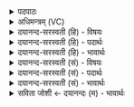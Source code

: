 <details><summary>पदपाठः</summary>

वाजः॑। नः॒। अ॒द्य। प्र। सु॒वा॒ति॒। दान॑म्। वाजः॑। दे॒वान्। ऋ॒तुभि॒रित्यृ॒तुऽभिः॑। क॒ल्प॒या॒ति॒। वाजः॑। हि। मा। सर्व॑वीर॒मिति॒ सर्व॑ऽवीरम्। ज॒जान॑। विश्वाः॑। आशाः॑। वाज॑पति॒रिति॒ वाज॑ऽपतिः। ज॒ये॒य॒म्। ३३।
</details>

<details><summary>अधिमन्त्रम् (VC)</summary>

- अन्नपतिर्देवता
- देवा ऋषयः
- त्रिष्टुप्
- धैवतः
</details>

<details><summary>दयानन्द-सरस्वती (हि) - विषयः</summary>

फिर मनुष्यों को क्या-क्या चाहने योग्य है, यह विषय अगले मन्त्र में कहा है ॥
</details>

<details><summary>दयानन्द-सरस्वती (हि) - पदार्थः</summary>

पदार्थान्वयभाषाः -  हे मनुष्यो ! जैसे (अद्य) आज जो (वाजः) अन्न (नः) हमारे लिये (दानम्) दान=दूसरे को देना (प्रसुवाति) चितावे और (वाजः) वेगरूप गुण (ऋतुभिः) वसन्त आदि ऋतुओं से (देवान्) अच्छे-अच्छे गुणों को (कल्पयाति) प्राप्त होने में समर्थ करे वा जो (हि) ही (वाजः) अन्न (सर्ववीरम्) सब वीर जिससे हों, ऐसे अति बलवान् (मा) मुझ को (जजान) प्रसिद्ध करे, उससे ही मैं (वाजपतिः) अन्नादि का अधिष्ठाता होकर (विश्वाः) समस्त (आशाः) दिशाओं को (जयेयम्) जीतूँ, वैसे तुम भी जीता करो ॥३३ ॥
</details>

<details><summary>दयानन्द-सरस्वती (हि) - भावार्थः</summary>

भावार्थभाषाः -  जितने इस पृथिवी पर पदार्थ हैं, उन सबों में अन्न ही अत्यन्त प्रशंसा के योग्य है, क्योंकि अन्नवान् पुरुष सब जगह विजय को प्राप्त होता है ॥३३ ॥
</details>

<details><summary>दयानन्द-सरस्वती (सं) - विषयः</summary>

पुनर्मनुष्यैः किं किमभीप्सितव्यमित्याह ॥
</details>

<details><summary>दयानन्द-सरस्वती (सं) - पदार्थः</summary>

पदार्थान्वयभाषाः -  हे मनुष्याः ! ययाऽद्य यद्वाजो नो दानं प्रसुवाति, वाज ऋतुभिर्देवान् कल्पयाति, यद्धि वाजः सर्ववीरं मा जजान, तेनाहं वाजपतिर्भूत्वा विश्वा आशा जयेयम्, तथा यूयमपि जयत ॥३३ ॥
</details>

<details><summary>दयानन्द-सरस्वती (सं) - भावार्थः</summary>

भावार्थभाषाः -  यावन्तीह खलु वस्तूनि सन्ति, तावतामन्नमेव श्रेष्ठमस्ति, यतोऽन्नवान् सर्वत्र विजयी जायते ॥३३ ॥
</details>

<details><summary>सविता जोशी ← दयानन्दः (म) - भावार्थः</summary>

भावार्थभाषाः -  पृथ्वीवर जितके पदार्थ आहेत त्यापैकी अन्न हा अत्यंत उत्कृष्ट व प्रशंसनीय पदार्थ आहे. त्यामुळे ज्याच्याजवळ अन्न असते असा माणून सर्वत्र विजय प्राप्त करतो.
</details>